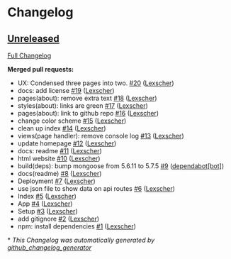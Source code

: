 # Changelog

## [Unreleased](https://github.com/lexscher/ecodb/tree/HEAD)

[Full Changelog](https://github.com/lexscher/ecodb/compare/e9e4f7d0ba3d121e30208aee23fd09fb9f88af80...HEAD)

**Merged pull requests:**

- UX: Condensed three pages into two. [\#20](https://github.com/Lexscher/ecodb/pull/20) ([Lexscher](https://github.com/Lexscher))
- docs: add license [\#19](https://github.com/Lexscher/ecodb/pull/19) ([Lexscher](https://github.com/Lexscher))
- pages\(about\): remove extra text [\#18](https://github.com/Lexscher/ecodb/pull/18) ([Lexscher](https://github.com/Lexscher))
- styles\(about\): links are green [\#17](https://github.com/Lexscher/ecodb/pull/17) ([Lexscher](https://github.com/Lexscher))
- pages\(about\): link to github repo [\#16](https://github.com/Lexscher/ecodb/pull/16) ([Lexscher](https://github.com/Lexscher))
- change color scheme [\#15](https://github.com/Lexscher/ecodb/pull/15) ([Lexscher](https://github.com/Lexscher))
- clean up index [\#14](https://github.com/Lexscher/ecodb/pull/14) ([Lexscher](https://github.com/Lexscher))
- views\(page handler\): remove console log [\#13](https://github.com/Lexscher/ecodb/pull/13) ([Lexscher](https://github.com/Lexscher))
- update homepage [\#12](https://github.com/Lexscher/ecodb/pull/12) ([Lexscher](https://github.com/Lexscher))
- docs: readme [\#11](https://github.com/Lexscher/ecodb/pull/11) ([Lexscher](https://github.com/Lexscher))
- html website [\#10](https://github.com/Lexscher/ecodb/pull/10) ([Lexscher](https://github.com/Lexscher))
- build\(deps\): bump mongoose from 5.6.11 to 5.7.5 [\#9](https://github.com/Lexscher/ecodb/pull/9) ([dependabot[bot]](https://github.com/apps/dependabot))
- docs\(readme\) [\#8](https://github.com/Lexscher/ecodb/pull/8) ([Lexscher](https://github.com/Lexscher))
- Deployment [\#7](https://github.com/Lexscher/ecodb/pull/7) ([Lexscher](https://github.com/Lexscher))
- use json file to show data on api routes [\#6](https://github.com/Lexscher/ecodb/pull/6) ([Lexscher](https://github.com/Lexscher))
- Index [\#5](https://github.com/Lexscher/ecodb/pull/5) ([Lexscher](https://github.com/Lexscher))
- App [\#4](https://github.com/Lexscher/ecodb/pull/4) ([Lexscher](https://github.com/Lexscher))
- Setup [\#3](https://github.com/Lexscher/ecodb/pull/3) ([Lexscher](https://github.com/Lexscher))
- add gitignore [\#2](https://github.com/Lexscher/ecodb/pull/2) ([Lexscher](https://github.com/Lexscher))
- npm: install dependencies [\#1](https://github.com/Lexscher/ecodb/pull/1) ([Lexscher](https://github.com/Lexscher))



\* *This Changelog was automatically generated by [github_changelog_generator](https://github.com/github-changelog-generator/github-changelog-generator)*
